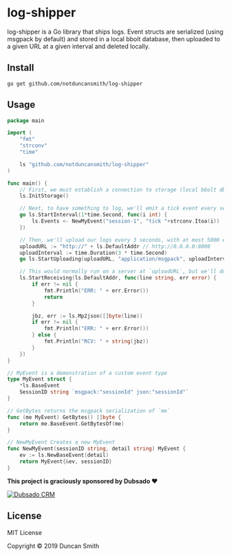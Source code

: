 # log-shipper

log-shipper is a Go library that ships logs. Event structs are serialized (using msgpack by default) and stored in a local bbolt database, then uploaded to a given URL at a given interval and deleted locally.

## Install

`go get github.com/notduncansmith/log-shipper`

## Usage

```go
package main

import (
	"fmt"
	"strconv"
	"time"

	ls "github.com/notduncansmith/log-shipper"
)

func main() {
	// First, we must establish a connection to storage (local bbolt db)
	ls.InitStorage()

	// Next, to have something to log, we'll emit a tick event every second
	go ls.StartInterval(1*time.Second, func(i int) {
		ls.Events <- NewMyEvent("session-1", "tick "+strconv.Itoa(i))
	})

	// Then, we'll upload our logs every 3 seconds, with at most 5000 events per upload
	uploadURL := "http://" + ls.DefaultAddr // http://0.0.0.0:8000
	uploadInterval := time.Duration(3 * time.Second)
	go ls.StartUploading(uploadURL, "application/msgpack", uploadInterval, 5000)

	// This would normally run on a server at `uploadURL`, but we'll do it here for demonstration purposes
	ls.StartReceiving(ls.DefaultAddr, func(line string, err error) {
		if err != nil {
			fmt.Println("ERR: " + err.Error())
			return
		}

		jbz, err := ls.Mp2json([]byte(line))
		if err != nil {
			fmt.Println("ERR: " + err.Error())
		} else {
			fmt.Println("RCV: " + string(jbz))
		}
	})
}

// MyEvent is a demonstration of a custom event type
type MyEvent struct {
	*ls.BaseEvent
	SessionID string `msgpack:"sessionId" json:"sessionId"`
}

// GetBytes returns the msgpack serialization of `me`
func (me MyEvent) GetBytes() []byte {
	return me.BaseEvent.GetBytesOf(me)
}

// NewMyEvent Creates a new MyEvent
func NewMyEvent(sessionID string, detail string) MyEvent {
	ev := ls.NewBaseEvent(detail)
	return MyEvent{&ev, sessionID}
}

```

**This project is graciously sponsored by Dubsado ❤️**

[![Dubsado CRM](https://global-uploads.webflow.com/5bd3a12688389fdba3a24e77/5bd3a12688389f0bc7a24ea8_dubsado-logo.png)](https://dubsado.com)

## License

MIT License

Copyright © 2019 Duncan Smith
